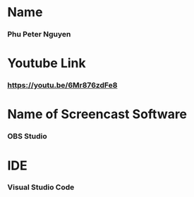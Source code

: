 # Name
### Phu Peter Nguyen

# Youtube Link
### https://youtu.be/6Mr876zdFe8

# Name of Screencast Software
### OBS Studio

# IDE
### Visual Studio Code
